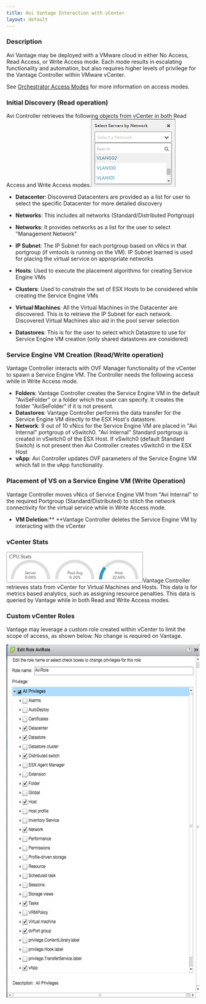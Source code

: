 ```yaml
---
title: Avi Vantage Interaction with vCenter
layout: default
---
```

### Description

Avi Vantage may be deployed with a VMware cloud in either No Access, Read Access, or Write Access mode. Each mode results in escalating functionality and automation, but also requires higher levels of privilege for the Vantage Controller within VMware vCenter.

See <a href="/orchestrator-access-modes/">Orchestrator Access Modes</a> for more information on access modes.

### Initial Discovery (Read operation)

Avi Controller retrieves the following objects from vCenter in both Read Access and Write Access modes.<a href="img/SelectbyNetwork2.png"><img src="img/SelectbyNetwork2.png" alt="SelectbyNetwork2" width="220" height="177"></a>

* **Datacenter**: Discovered Datacenters are provided as a list for user to select the specific Datacenter for more detailed discovery
* **Networks**: This includes all networks (Standard/Distributed Portgroup)

* **Networks**: It provides networks as a list for the user to select "Management Network"
* **IP Subnet**: The IP Subnet for each portgroup based on vNics in that portgroup (if vmtools is running on the VM).
IP Subnet learned is used for placing the virtual service on appropriate networks
* **Hosts**: Used to execute the placement algorithms for creating Service Engine VMs
* **Clusters**: Used to constrain the set of ESX Hosts to be considered while creating the Service Engine VMs
* **Virtual Machines**: All the Virtual Machines in the Datacenter are discovered. This is to retrieve the IP Subnet for each network.
Discovered Virtual Machines also aid in the pool server selection
* **Datastores**: This is for the user to select which Datastore to use for Service Engine VM creation (only shared datastores are considered)

### Service Engine VM Creation (Read/Write operation)

Vantage Controller interacts with OVF Manager functionality of the vCenter to spawn a Service Engine VM. The Controller needs the following access while in Write Access mode.

* **Folders**: Vantage Controller creates the Service Engine VM in the default "AviSeFolder" or a folder which the user can specify.
It creates the folder "AviSeFolder" if it is not present.
* **Datastores**: Vantage Controller performs the data transfer for the Service Engine VM directly to the ESX Host's datastore.
* **Network**: 9 out of 10 vNics for the Service Engine VM are placed in "Avi Internal" portgroup of vSwitch0.
"Avi Internal" Standard portgroup is created in vSwitch0 of the ESX Host. If vSwitch0 (default Standard Switch) is not present then
Avi Controller creates vSwitch0 in the ESX Host
* **vApp**: Avi Controller updates OVF parameters of the Service Engine VM which fall in the vApp functionality.

### Placement of VS on a Service Engine VM (Write Operation)

Vantage Controller moves vNics of Service Engine VM from "Avi Internal" to the required Portgroup (Standard/Distributed) to stitch the network connectivity for the virtual service while in Write Access mode.

* **VM Deletion**:** **Vantage Controller deletes the Service Engine VM by interacting with the vCenter

### vCenter Stats

<a href="img/ServerMetrics.png"><img src="img/ServerMetrics.png" alt="ServerMetrics" width="356" height="80"></a>Vantage Controller retrieves stats from vCenter for Virtual Machines and Hosts. This data is for metrics based analytics, such as assigning resource penalties. This data is queried by Vantage while in both Read and Write Access modes.

### Custom vCenter Roles

Vantage may leverage a custom role created within vCenter to limit the scope of access, as shown below. No change is required on Vantage.

<a href="img/vCenterAviRole.jpg"><img src="img/vCenterAviRole.jpg" alt="vCenterAviRole" width="586" height="920"></a>